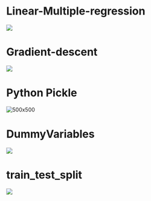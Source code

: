 # Linear-Multiple-regression
![](https://www.voxco.com/wp-content/uploads/2021/11/Linear-Regression1.png)

# Gradient-descent
![](https://miro.medium.com/max/828/1*AsfV2NelG1Ta5F-0kr727w.gif)

# Python Pickle
![500x500](https://www.gkindex.com/python-advanced/images/python-with-statement.jpg?ezimgfmt=rs:366x186/rscb1/ngcb1/notWebP)

# DummyVariables
![](https://miro.medium.com/max/862/1*GlKVmFiao1DUFaxxu6Zucw.png)

# train_test_split
![](https://i.stack.imgur.com/4fxtD.png)
